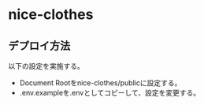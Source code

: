 # nice-clothes

## デプロイ方法

以下の設定を実施する。

- Document Rootをnice-clothes/publicに設定する。
- .env.exampleを.envとしてコピーして、設定を変更する。
